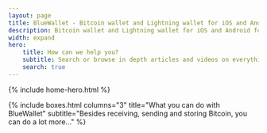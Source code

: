```yaml
---
layout: page
title: BlueWallet - Bitcoin wallet and Lightning wallet for iOS and Android
description: Bitcoin wallet and Lightning wallet for iOS and Android focus on security and UX. Open source, Segwit and HD wallets, lightning network, plausible deniability, replace by fee and full encryption
width: expand
hero:
    title: How can we help you?
    subtitle: Search or browse in depth articles and videos on everything on Docs Jekyll theme, from basic theme setup to customisation and development
    search: true
---
```


{% include home-hero.html %}

{% include boxes.html columns="3" title="What you can do with BlueWallet" subtitle="Besides receiving, sending and storing Bitcoin, you can do a lot more..." %}



<!--
{% include featured.html tag="featured" title="Popular Articles" subtitle="Selected featured articles to get you started fast in Jekyll" %}

{% include videos.html columns="2" title="Video Tutorials" subtitle="Watch screencasts to get you started fast with Jekyll" %}

{% include faqs.html multiple="true" title="Frequently asked questions" category="presale" subtitle="Find quicke answers to frequent pre-sale questions asked by customers" %}


{% include team.html authors="evan, john, sara, alex, tom, daniel" title="We are here to help" subtitle="Our team is just an email away ready to answer your questions" %}


{% include cta.html title="Didn't find an answer?" button_text="Contact Us" button_url="/contact/" subtitle="Get in touch with us for details on setup and additional custom services pricing" %}
-->
